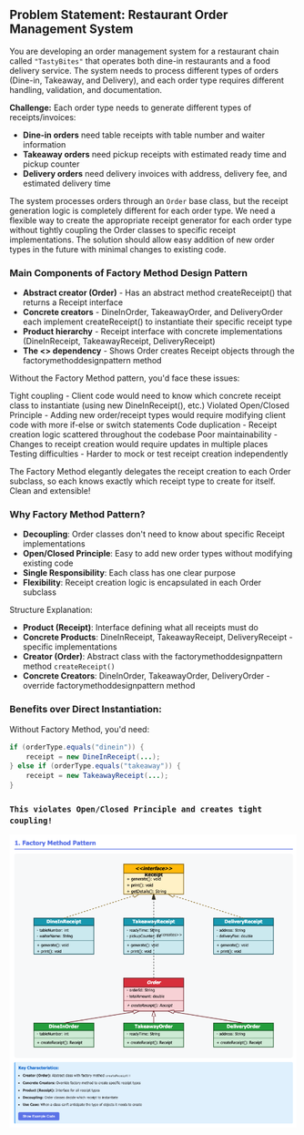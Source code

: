 ## Problem Statement: Restaurant Order Management System

You are developing an order management system for a restaurant chain called `"TastyBites"` that operates both dine-in restaurants and a food delivery service. The system needs to process different types of orders (Dine-in, Takeaway, and Delivery), and each order type requires different handling, validation, and documentation.

**Challenge:**
Each order type needs to generate different types of receipts/invoices:

- **Dine-in orders** need table receipts with table number and waiter information
- **Takeaway orders** need pickup receipts with estimated ready time and pickup counter
- **Delivery orders** need delivery invoices with address, delivery fee, and estimated delivery time

The system processes orders through an `Order` base class, but the receipt generation logic is completely different for each order type. We need a flexible way to create the appropriate receipt generator for each order type without tightly coupling the Order classes to specific receipt implementations. The solution should allow easy addition of new order types in the future with minimal changes to existing code.

### Main Components of Factory Method Design Pattern

- **Abstract creator (Order)** - Has an abstract method createReceipt() that returns a Receipt interface
- **Concrete creators** - DineInOrder, TakeawayOrder, and DeliveryOrder each implement createReceipt() to instantiate their specific receipt type
- **Product hierarchy** - Receipt interface with concrete implementations (DineInReceipt, TakeawayReceipt, DeliveryReceipt)
- **The <<creates>> dependency** - Shows Order creates Receipt objects through the factorymethoddesignpattern method

Without the Factory Method pattern, you'd face these issues:

Tight coupling - Client code would need to know which concrete receipt class to instantiate (using new DineInReceipt(), etc.)
Violated Open/Closed Principle - Adding new order/receipt types would require modifying client code with more if-else or switch statements
Code duplication - Receipt creation logic scattered throughout the codebase
Poor maintainability - Changes to receipt creation would require updates in multiple places
Testing difficulties - Harder to mock or test receipt creation independently

The Factory Method elegantly delegates the receipt creation to each Order subclass, so each knows exactly which receipt type to create for itself. Clean and extensible!

### Why Factory Method Pattern?

- **Decoupling**: Order classes don't need to know about specific Receipt implementations
- **Open/Closed Principle**: Easy to add new order types without modifying existing code
- **Single Responsibility**: Each class has one clear purpose
- **Flexibility**: Receipt creation logic is encapsulated in each Order subclass

Structure Explanation:

- **Product (Receipt)**: Interface defining what all receipts must do
- **Concrete Products**: DineInReceipt, TakeawayReceipt, DeliveryReceipt - specific implementations
- **Creator (Order)**: Abstract class with the factorymethoddesignpattern method `createReceipt()`
- **Concrete Creators**: DineInOrder, TakeawayOrder, DeliveryOrder - override factorymethoddesignpattern method

### Benefits over Direct Instantiation:
Without Factory Method, you'd need:
```java
if (orderType.equals("dinein")) {
    receipt = new DineInReceipt(...);
} else if (orderType.equals("takeaway")) {
    receipt = new TakeawayReceipt(...);
}
```
### `This violates Open/Closed Principle and creates tight coupling!`



![orderSystem.png](orderSystem.png)


